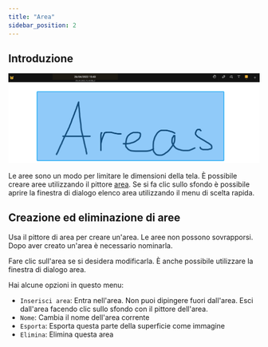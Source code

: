 ```yaml
---
title: "Area"
sidebar_position: 2
---
```


## Introduzione

![Area](area.png)

Le aree sono un modo per limitare le dimensioni della tela. È possibile creare aree utilizzando il pittore [area](tools/area.md). Se si fa clic sullo sfondo è possibile aprire la finestra di dialogo elenco area utilizzando il menu di scelta rapida.

## Creazione ed eliminazione di aree

Usa il pittore di area [](tools/area.md) per creare un'area. Le aree non possono sovrapporsi. Dopo aver creato un'area è necessario nominarla.

Fare clic sull'area se si desidera modificarla. È anche possibile utilizzare la finestra di dialogo area.

Hai alcune opzioni in questo menu:

* `Inserisci area`: Entra nell'area. Non puoi dipingere fuori dall'area. Esci dall'area facendo clic sullo sfondo con il pittore dell'area.
* `Nome`: Cambia il nome dell'area corrente
* `Esporta`: Esporta questa parte della superficie come immagine
* `Elimina`: Elimina questa area
